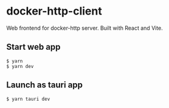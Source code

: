# docker-http-client

Web frontend for docker-http server. Built with React and Vite.

## Start web app

    $ yarn
    $ yarn dev


## Launch as tauri app

    $ yarn tauri dev
